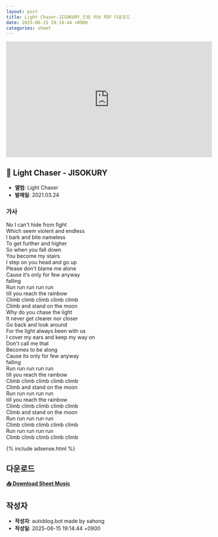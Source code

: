 ```yaml
---
layout: post
title: Light Chaser-JISOKURY_드럼 악보 PDF 다운로드
date: 2025-06-15 19:14:44 +0900
categories: sheet
---
```


<iframe width="560" height="315" src="https://www.youtube.com/embed/6jHkkhyRbn0" frameborder="0" allowfullscreen></iframe>

## 🎵 Light Chaser - JISOKURY

- **앨범**: Light Chaser  
- **발매일**: 2021.03.24  

### 가사
No I can't hide from fight  
Which seem violent and endless  
I bark and bite nameless  
To get further and higher  
So when you fall down  
You become my stairs  
I step on you head and go up  
Please don't blame me alone  
Cause it‘s only for few anyway  
falling  
Run run run run run  
till you reach the rainbow  
Climb climb climb climb climb  
Climb and stand on the moon  
Why do you chase the light  
It never get clearer nor closer  
Go back and look around  
For the light always been with us  
I cover my ears and keep my way on  
Don't call me that  
Becomes to be along  
Cause its only for few anyway  
falling  
Run run run run run  
till you reach the rainbow  
Climb climb climb climb climb  
Climb and stand on the moon  
Run run run run run  
till you reach the rainbow  
Climb climb climb climb climb  
Climb and stand on the moon  
Run run run run run  
Climb climb climb climb climb  
Run run run run run  
Climb climb climb climb climb  

{% include adsense.html %}

## 다운로드
<p><a href="https://drive.google.com/file/d/1LS1JwuwYxWRKsvkVYTjH6X9PKUPuXEfZ/view?usp=sharing" download><strong>📥 Download Sheet Music</strong></a></p>

## 작성자 
- **작성자**: autoblog.bot made by sahong
- **작성일**: 2025-06-15 19:14:44 +0900

